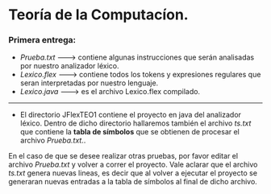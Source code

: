 # Teoría de la Computacíon.

### Primera entrega:
- *Prueba.txt* ---> contiene algunas instrucciones que serán analisadas por nuestro analizador léxico.
- *Lexico.flex* ---> contiene todos los tokens y expresiones regulares que seran interpretadas por nuestro lenguaje.
- *Lexico.java* ---> es el archivo Lexico.flex compilado.

------------

- El directorio JFlexTEO1 contiene el proyecto en java del analizador léxico. Dentro de dicho directorio hallaremos también el archivo *ts.txt* que contiene la **tabla de símbolos** que se obtienen de procesar el archivo *Prueba.txt.*.

En el caso de que se desee realizar otras pruebas, por favor editar el archivo *Prueba.txt* y volver a correr el proyecto. Vale aclarar que el archivo *ts.txt* genera nuevas lineas, es decir que al volver a ejecutar el proyecto se generaran nuevas entradas a la tabla de símbolos al final de dicho archivo. 
